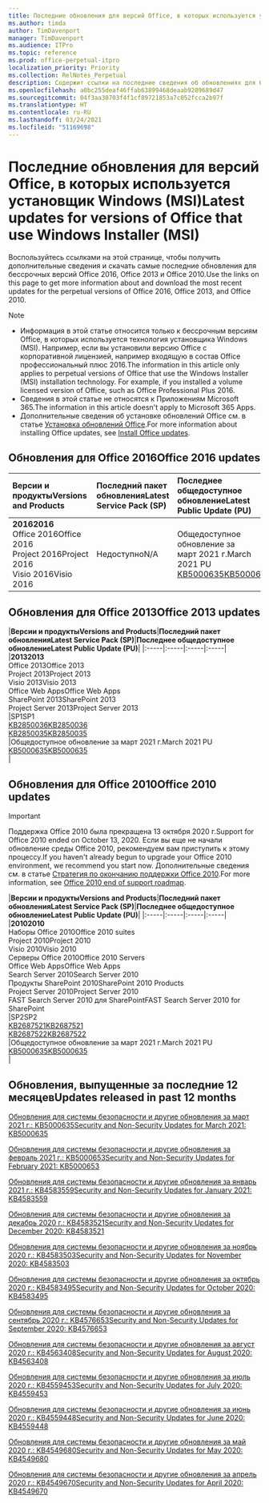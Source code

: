 ```yaml
---
title: Последние обновления для версий Office, в которых используется установщик Windows (MSI)
ms.author: timda
author: TimDavenport
manager: TimDavenport
ms.audience: ITPro
ms.topic: reference
ms.prod: office-perpetual-itpro
localization_priority: Priority
ms.collection: RelNotes_Perpetual
description: Содержит ссылки на последние сведения об обновлениях для бессрочных версий Office 2016, Office 2013 и Office 2010 для ИТ-специалистов
ms.openlocfilehash: a0bc255deaf46ffab63899468deaab9289689d47
ms.sourcegitcommit: 04f3aa30703f4f1cf89721853a7c052fcca2b97f
ms.translationtype: HT
ms.contentlocale: ru-RU
ms.lasthandoff: 03/24/2021
ms.locfileid: "51169698"
---
```

# <a name="latest-updates-for-versions-of-office-that-use-windows-installer-msi"></a><span data-ttu-id="9602b-103">Последние обновления для версий Office, в которых используется установщик Windows (MSI)</span><span class="sxs-lookup"><span data-stu-id="9602b-103">Latest updates for versions of Office that use Windows Installer (MSI)</span></span>

<span data-ttu-id="9602b-104">Воспользуйтесь ссылками на этой странице, чтобы получить дополнительные сведения и скачать самые последние обновления для бессрочных версий Office 2016, Office 2013 и Office 2010.</span><span class="sxs-lookup"><span data-stu-id="9602b-104">Use the links on this page to get more information about and download the most recent updates for the perpetual versions of Office 2016, Office 2013, and Office 2010.</span></span>
  
 
> [!NOTE]
> - <span data-ttu-id="9602b-p101">Информация в этой статье относится только к бессрочным версиям Office, в которых используется технология установщика Windows (MSI). Например, если вы установили версию Office с корпоративной лицензией, например входящую в состав Office профессиональный плюс 2016.</span><span class="sxs-lookup"><span data-stu-id="9602b-p101">The information in this article only applies to perpetual versions of Office that use the Windows Installer (MSI) installation technology. For example, if you installed a volume licensed version of Office, such as Office Professional Plus 2016.</span></span>
> - <span data-ttu-id="9602b-107">Сведения в этой статье не относятся к Приложениям Microsoft 365.</span><span class="sxs-lookup"><span data-stu-id="9602b-107">The information in this article doesn't apply to Microsoft 365 Apps.</span></span>
> - <span data-ttu-id="9602b-108">Дополнительные сведения об установке обновлений Office см. в статье [Установка обновлений Office](https://support.office.com/article/2ab296f3-7f03-43a2-8e50-46de917611c5).</span><span class="sxs-lookup"><span data-stu-id="9602b-108">For more information about installing Office updates, see [Install Office updates](https://support.office.com/article/2ab296f3-7f03-43a2-8e50-46de917611c5).</span></span> 


## <a name="office-2016-updates"></a><span data-ttu-id="9602b-109">Обновления для Office 2016</span><span class="sxs-lookup"><span data-stu-id="9602b-109">Office 2016 updates</span></span>

|<span data-ttu-id="9602b-110">**Версии и продукты**</span><span class="sxs-lookup"><span data-stu-id="9602b-110">**Versions and Products**</span></span>|<span data-ttu-id="9602b-111">**Последний пакет обновления**</span><span class="sxs-lookup"><span data-stu-id="9602b-111">**Latest Service Pack (SP)**</span></span>|<span data-ttu-id="9602b-112">**Последнее общедоступное обновление**</span><span class="sxs-lookup"><span data-stu-id="9602b-112">**Latest Public Update (PU)**</span></span>|
|:-----|:-----|:-----|
|<span data-ttu-id="9602b-113">**2016**</span><span class="sxs-lookup"><span data-stu-id="9602b-113">**2016**</span></span> <br/> <span data-ttu-id="9602b-114">Office 2016</span><span class="sxs-lookup"><span data-stu-id="9602b-114">Office 2016</span></span>  <br/> <span data-ttu-id="9602b-115">Project 2016</span><span class="sxs-lookup"><span data-stu-id="9602b-115">Project 2016</span></span>  <br/> <span data-ttu-id="9602b-116">Visio 2016</span><span class="sxs-lookup"><span data-stu-id="9602b-116">Visio 2016</span></span>  <br/> |<span data-ttu-id="9602b-117">Недоступно</span><span class="sxs-lookup"><span data-stu-id="9602b-117">N/A</span></span>  <br/> |<span data-ttu-id="9602b-118">Общедоступное обновление за март 2021 г.</span><span class="sxs-lookup"><span data-stu-id="9602b-118">March 2021 PU</span></span>  <br/> [<span data-ttu-id="9602b-119">KB5000635</span><span class="sxs-lookup"><span data-stu-id="9602b-119">KB5000635</span></span>](https://support.microsoft.com/help/5000635) <br/> |
   
## <a name="office-2013-updates"></a><span data-ttu-id="9602b-120">Обновления для Office 2013</span><span class="sxs-lookup"><span data-stu-id="9602b-120">Office 2013 updates</span></span>

|<span data-ttu-id="9602b-121">**Версии и продукты**</span><span class="sxs-lookup"><span data-stu-id="9602b-121">**Versions and Products**</span></span>|<span data-ttu-id="9602b-122">**Последний пакет обновления**</span><span class="sxs-lookup"><span data-stu-id="9602b-122">**Latest Service Pack (SP)**</span></span>|<span data-ttu-id="9602b-123">**Последнее общедоступное обновление**</span><span class="sxs-lookup"><span data-stu-id="9602b-123">**Latest Public Update (PU)**</span></span>|
|:-----|:-----|:-----|:-----|
|<span data-ttu-id="9602b-124">**2013**</span><span class="sxs-lookup"><span data-stu-id="9602b-124">**2013**</span></span> <br/> <span data-ttu-id="9602b-125">Office 2013</span><span class="sxs-lookup"><span data-stu-id="9602b-125">Office 2013</span></span>  <br/> <span data-ttu-id="9602b-126">Project 2013</span><span class="sxs-lookup"><span data-stu-id="9602b-126">Project 2013</span></span>  <br/> <span data-ttu-id="9602b-127">Visio 2013</span><span class="sxs-lookup"><span data-stu-id="9602b-127">Visio 2013</span></span>  <br/> <span data-ttu-id="9602b-128">Office Web Apps</span><span class="sxs-lookup"><span data-stu-id="9602b-128">Office Web Apps</span></span>  <br/> <span data-ttu-id="9602b-129">SharePoint 2013</span><span class="sxs-lookup"><span data-stu-id="9602b-129">SharePoint 2013</span></span>  <br/> <span data-ttu-id="9602b-130">Project Server 2013</span><span class="sxs-lookup"><span data-stu-id="9602b-130">Project Server 2013</span></span>  <br/> |<span data-ttu-id="9602b-131">SP1</span><span class="sxs-lookup"><span data-stu-id="9602b-131">SP1</span></span> <br/> [<span data-ttu-id="9602b-132">KB2850036</span><span class="sxs-lookup"><span data-stu-id="9602b-132">KB2850036</span></span>](https://support.microsoft.com/kb/2850036) <br/>[<span data-ttu-id="9602b-133">KB2850035</span><span class="sxs-lookup"><span data-stu-id="9602b-133">KB2850035</span></span>](https://support.microsoft.com/kb/2850035) <br/> |<span data-ttu-id="9602b-134">Общедоступное обновление за март 2021 г.</span><span class="sxs-lookup"><span data-stu-id="9602b-134">March 2021 PU</span></span>  <br/> [<span data-ttu-id="9602b-135">KB5000635</span><span class="sxs-lookup"><span data-stu-id="9602b-135">KB5000635</span></span>](https://support.microsoft.com/help/5000635) <br/> |
   
## <a name="office-2010-updates"></a><span data-ttu-id="9602b-136">Обновления для Office 2010</span><span class="sxs-lookup"><span data-stu-id="9602b-136">Office 2010 updates</span></span>
> [!IMPORTANT]
> <span data-ttu-id="9602b-137">Поддержка Office 2010 была прекращена 13 октября 2020 г.</span><span class="sxs-lookup"><span data-stu-id="9602b-137">Support for Office 2010 ended on October 13, 2020.</span></span> <span data-ttu-id="9602b-138">Если вы еще не начали обновление среды Office 2010, рекомендуем вам приступить к этому процессу.</span><span class="sxs-lookup"><span data-stu-id="9602b-138">If you haven't already begun to upgrade your Office 2010 environment, we recommend you start now.</span></span> <span data-ttu-id="9602b-139">Дополнительные сведения см. в статье [Стратегия по окончанию поддержки Office 2010](/DeployOffice/office-2010-end-support-roadmap).</span><span class="sxs-lookup"><span data-stu-id="9602b-139">For more information, see [Office 2010 end of support roadmap](/DeployOffice/office-2010-end-support-roadmap).</span></span> 

|<span data-ttu-id="9602b-140">**Версии и продукты**</span><span class="sxs-lookup"><span data-stu-id="9602b-140">**Versions and Products**</span></span>|<span data-ttu-id="9602b-141">**Последний пакет обновления**</span><span class="sxs-lookup"><span data-stu-id="9602b-141">**Latest Service Pack (SP)**</span></span>|<span data-ttu-id="9602b-142">**Последнее общедоступное обновление**</span><span class="sxs-lookup"><span data-stu-id="9602b-142">**Latest Public Update (PU)**</span></span>|
|:-----|:-----|:-----|:-----|
|<span data-ttu-id="9602b-143">**2010**</span><span class="sxs-lookup"><span data-stu-id="9602b-143">**2010**</span></span> <br/> <span data-ttu-id="9602b-144">Наборы Office 2010</span><span class="sxs-lookup"><span data-stu-id="9602b-144">Office 2010 suites</span></span>  <br/> <span data-ttu-id="9602b-145">Project 2010</span><span class="sxs-lookup"><span data-stu-id="9602b-145">Project 2010</span></span>  <br/> <span data-ttu-id="9602b-146">Visio 2010</span><span class="sxs-lookup"><span data-stu-id="9602b-146">Visio 2010</span></span>  <br/> <span data-ttu-id="9602b-147">Серверы Office 2010</span><span class="sxs-lookup"><span data-stu-id="9602b-147">Office 2010 Servers</span></span>  <br/> <span data-ttu-id="9602b-148">Office Web Apps</span><span class="sxs-lookup"><span data-stu-id="9602b-148">Office Web Apps</span></span>  <br/> <span data-ttu-id="9602b-149">Search Server 2010</span><span class="sxs-lookup"><span data-stu-id="9602b-149">Search Server 2010</span></span>  <br/> <span data-ttu-id="9602b-150">Продукты SharePoint 2010</span><span class="sxs-lookup"><span data-stu-id="9602b-150">SharePoint 2010 Products</span></span>  <br/> <span data-ttu-id="9602b-151">Project Server 2010</span><span class="sxs-lookup"><span data-stu-id="9602b-151">Project Server 2010</span></span>  <br/> <span data-ttu-id="9602b-152">FAST Search Server 2010 для SharePoint</span><span class="sxs-lookup"><span data-stu-id="9602b-152">FAST Search Server 2010 for SharePoint</span></span>  <br/> |<span data-ttu-id="9602b-153">SP2</span><span class="sxs-lookup"><span data-stu-id="9602b-153">SP2</span></span> <br/>[<span data-ttu-id="9602b-154">KB2687521</span><span class="sxs-lookup"><span data-stu-id="9602b-154">KB2687521</span></span>](https://support.microsoft.com/kb/2687521) <br/> [<span data-ttu-id="9602b-155">KB2687522</span><span class="sxs-lookup"><span data-stu-id="9602b-155">KB2687522</span></span>](https://support.microsoft.com/kb/2687522) <br/> |<span data-ttu-id="9602b-156">Общедоступное обновление за март 2021 г.</span><span class="sxs-lookup"><span data-stu-id="9602b-156">March 2021 PU</span></span>  <br/> [<span data-ttu-id="9602b-157">KB5000635</span><span class="sxs-lookup"><span data-stu-id="9602b-157">KB5000635</span></span>](https://support.microsoft.com/help/5000635) <br/> |
   

   
## <a name="updates-released-in-past-12-months"></a><span data-ttu-id="9602b-158">Обновления, выпущенные за последние 12 месяцев</span><span class="sxs-lookup"><span data-stu-id="9602b-158">Updates released in past 12 months</span></span>

[<span data-ttu-id="9602b-159">Обновления для системы безопасности и другие обновления за март 2021 г.: KB5000635</span><span class="sxs-lookup"><span data-stu-id="9602b-159">Security and Non-Security Updates for March 2021: KB5000635</span></span>](https://support.microsoft.com/help/5000635)

[<span data-ttu-id="9602b-160">Обновления для системы безопасности и другие обновления за февраль 2021 г.: KB5000653</span><span class="sxs-lookup"><span data-stu-id="9602b-160">Security and Non-Security Updates for February 2021: KB5000653</span></span>](https://support.microsoft.com/help/5000653)

[<span data-ttu-id="9602b-161">Обновления для системы безопасности и другие обновления за январь 2021 г.: KB4583559</span><span class="sxs-lookup"><span data-stu-id="9602b-161">Security and Non-Security Updates for January 2021: KB4583559</span></span>](https://support.microsoft.com/help/4583559)

[<span data-ttu-id="9602b-162">Обновления для системы безопасности и другие обновления за декабрь 2020 г.: KB4583521</span><span class="sxs-lookup"><span data-stu-id="9602b-162">Security and Non-Security Updates for December 2020: KB4583521</span></span>](https://support.microsoft.com/help/4583521)

[<span data-ttu-id="9602b-163">Обновления для системы безопасности и другие обновления за ноябрь 2020 г.: KB4583503</span><span class="sxs-lookup"><span data-stu-id="9602b-163">Security and Non-Security Updates for November 2020: KB4583503</span></span>](https://support.microsoft.com/help/4583503)

[<span data-ttu-id="9602b-164">Обновления для системы безопасности и другие обновления за октябрь 2020 г.: KB4583495</span><span class="sxs-lookup"><span data-stu-id="9602b-164">Security and Non-Security Updates for October 2020: KB4583495</span></span>](https://support.microsoft.com/help/4583495)

[<span data-ttu-id="9602b-165">Обновления для системы безопасности и другие обновления за сентябрь 2020 г.: KB4576653</span><span class="sxs-lookup"><span data-stu-id="9602b-165">Security and Non-Security Updates for September 2020: KB4576653</span></span>](https://support.microsoft.com/help/4576653)

[<span data-ttu-id="9602b-166">Обновления для системы безопасности и другие обновления за август 2020 г.: KB4563408</span><span class="sxs-lookup"><span data-stu-id="9602b-166">Security and Non-Security Updates for August 2020: KB4563408</span></span>](https://support.microsoft.com/help/4563408)

[<span data-ttu-id="9602b-167">Обновления для системы безопасности и другие обновления за июль 2020 г.: KB4559453</span><span class="sxs-lookup"><span data-stu-id="9602b-167">Security and Non-Security Updates for July 2020: KB4559453</span></span>](https://support.microsoft.com/help/4559453)

[<span data-ttu-id="9602b-168">Обновления для системы безопасности и другие обновления за июнь 2020 г.: KB4559448</span><span class="sxs-lookup"><span data-stu-id="9602b-168">Security and Non-Security Updates for June 2020: KB4559448</span></span>](https://support.microsoft.com/help/4559448)

[<span data-ttu-id="9602b-169">Обновления для системы безопасности и другие обновления за май 2020 г.: KB4549680</span><span class="sxs-lookup"><span data-stu-id="9602b-169">Security and Non-Security Updates for May 2020: KB4549680</span></span>](https://support.microsoft.com/help/4549680)

[<span data-ttu-id="9602b-170">Обновления для системы безопасности и другие обновления за апрель 2020 г.: KB4549670</span><span class="sxs-lookup"><span data-stu-id="9602b-170">Security and Non-Security Updates for April 2020: KB4549670</span></span>](https://support.microsoft.com/help/4549670)







 




</br>